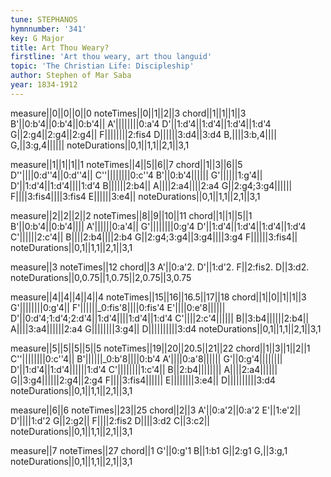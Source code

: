 ```yaml
---
tune: STEPHANOS
hymnnumber: '341'
key: G Major
title: Art Thou Weary?
firstline: 'Art thou weary, art thou languid'
topic: 'The Christian Life: Discipleship'
author: Stephen of Mar Saba
year: 1834-1912
---
```

measure||0||0||0||0
noteTimes||0||1||2||3
chord||1||1||1||3
B'||0:b'4||0:b'4||0:b'4||
A'||||||||0:a'4
D'||1:d'4||1:d'4||1:d'4||1:d'4
G||2:g4||2:g4||2:g4||
F||||||||2:fis4
D||||||3:d4||3:d4
B,||||3:b,4||||
G,||3:g,4||||||
noteDurations||0,1||1,1||2,1||3,1

measure||1||1||1||1
noteTimes||4||5||6||7
chord||1||3||6||5
D''||||0:d''4||0:d''4||
C''||||||||0:c''4
B'||0:b'4||||||
G'||||||1:g'4||
D'||1:d'4||1:d'4||||1:d'4
B||||||2:b4||
A||||2:a4||||2:a4
G||2:g4;3:g4||||||
F||||3:fis4||||3:fis4
E||||||3:e4||
noteDurations||0,1||1,1||2,1||3,1

measure||2||2||2||2
noteTimes||8||9||10||11
chord||1||1||5||1
B'||0:b'4||0:b'4||||
A'||||||0:a'4||
G'||||||||0:g'4
D'||1:d'4||1:d'4||1:d'4||1:d'4
C'||||||2:c'4||
B||||2:b4||||2:b4
G||2:g4;3:g4||3:g4||||3:g4
F||||||3:fis4||
noteDurations||0,1||1,1||2,1||3,1

measure||3
noteTimes||12
chord||3
A'||0:a'2.
D'||1:d'2.
F||2:fis2.
D||3:d2.
noteDurations||0,0.75||1,0.75||2,0.75||3,0.75

measure||4||4||4||4||4
noteTimes||15||16||16.5||17||18
chord||1||0||1||1||3
G'||||||||0:g'4||
F'||||||_0:fis'8||||0:fis'4
E'||||0:e'8||||||
D'||0:d'4;1:d'4;2:d'4||1:d'4||||1:d'4||1:d'4
C'||||2:c'4||||||
B||3:b4||||||2:b4||
A||||3:a4||||||2:a4
G||||||||3:g4||
D||||||||||3:d4
noteDurations||0,1||1,1||2,1||3,1

measure||5||5||5||5||5
noteTimes||19||20||20.5||21||22
chord||1||3||1||2||1
C''||||||||0:c''4||
B'||||||_0:b'8||||0:b'4
A'||||0:a'8||||||
G'||0:g'4||||||||
D'||1:d'4||1:d'4||||||1:d'4
C'||||||||1:c'4||
B||2:b4||||||||
A||||2:a4||||||
G||3:g4||||||2:g4||2:g4
F||||3:fis4||||||
E||||||||3:e4||
D||||||||||3:d4
noteDurations||0,1||1,1||2,1||3,1

measure||6||6
noteTimes||23||25
chord||2||3
A'||0:a'2||0:a'2
E'||1:e'2||
D'||||1:d'2
G||2:g2||
F||||2:fis2
D||||3:d2
C||3:c2||
noteDurations||0,1||1,1||2,1||3,1

measure||7
noteTimes||27
chord||1
G'||0:g'1
B||1:b1
G||2:g1
G,||3:g,1
noteDurations||0,1||1,1||2,1||3,1

